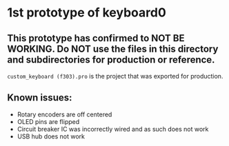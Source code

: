 # 1st prototype of keyboard0
## This prototype has confirmed to NOT BE WORKING. Do NOT use the files in this directory and subdirectories for production or reference.

`custom_keyboard (f303).pro` is the project that was exported for production. 

## Known issues:
- Rotary encoders are off centered
- OLED pins are flipped
- Circuit breaker IC was incorrectly wired and as such does not work
- USB hub does not work